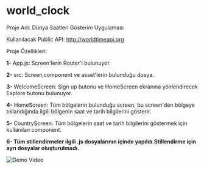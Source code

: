 # world_clock

Proje Adı: Dünya Saatleri Gösterim Uygulaması

Kullanılacak Public API: http://worldtimeapi.org

Proje Özellikleri:

**1-** App.js: Screen'lerin Router'i bulunuyor.

**2-** src: Screen,component ve asset'lerin bulunduğu dosya.

**3-** WelcomeScreen: Sign up butonu ve HomeScreen ekranına yönlendirecek Explore butonu 
bulunuyor.

**4-** HomeScreen: Tüm bölgelerin bulunduğu screen, bu screen'den bölgeye tıklandığında ilgili bölgenin saat ve tarih bilgilerini gösterir.

**5-** CountryScreen: Tüm bölgelerin saat ve tarih bilgilerini göstermek için kullanılan component.

**6- Tüm stillendirmeler ilgili .js dosyalarının içinde yapıldı.Stillendirme için ayrı dosyalar oluşturulmadı.**

![Demo Video](../assets/user.png)

